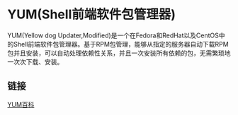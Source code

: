 # YUM(Shell前端软件包管理器)

YUM(Yellow dog Updater,Modified)是一个在Fedora和RedHat以及CentOS中的Shell前端软件包管理器。基于RPM包管理，能够从指定的服务器自动下载RPM包并且安装，可以自动处理依赖性关系，并且一次安装所有依赖的包，无需繁琐地一次次下载、安装。

## 链接
[YUM百科](https://baike.baidu.com/item/yum/2835771?fr=aladdin)